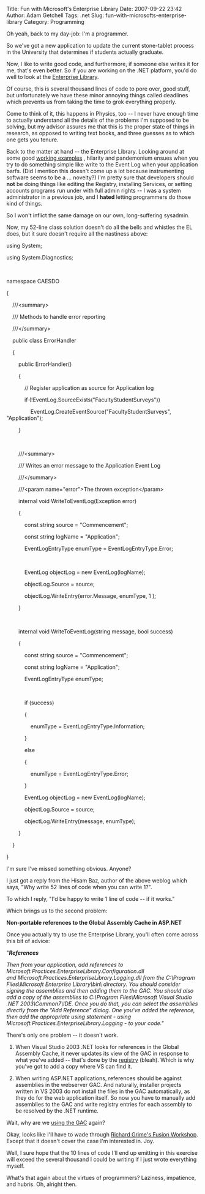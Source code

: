 Title: Fun with Microsoft's Enterprise Library
Date: 2007-09-22 23:42
Author: Adam Getchell
Tags: .net
Slug: fun-with-microsofts-enterprise-library
Category: Programming

Oh yeah, back to my day-job: I'm a programmer.  

So we've got a new application to update the current stone-tablet
process in the University that determines if students actually
graduate.  

Now, I like to write good code, and furthermore, if someone else writes
it for me, that's even better. So if you are working on the .NET
platform, you'd do well to look at the [Enterprise
Library](http://www.microsoft.com/downloads/details.aspx?FamilyId=0325B97A-9534-4349-8038-D56B38EC394C&displaylang=en).  

Of course, this is several thousand lines of code to pore over, good
stuff, but unfortunately we have these minor annoying things called
deadlines which prevents us from taking the time to grok everything
properly.  

Come to think of it, this happens in Physics, too -- I never have enough
time to actually understand all the details of the problems I'm supposed
to be solving, but my advisor assures me that this is the proper state
of things in research, as opposed to writing text books, and three
guesses as to which one gets you tenure.  

Back to the matter at hand -- the Enterprise Library. Looking around at
some good [working
examples](http://blog.hishambaz.com/archive/2005/01/29/194.aspx) ,
hilarity and pandemonium ensues when you try to do something simple like
write to the Event Log when your application barfs. (Did I mention this
doesn't come up a lot because instrumenting software seems to be a ...
novelty?) I'm pretty sure that developers should <span
style="font-weight: bold;">not</span> be doing things like editing the
Registry, installing Services, or setting accounts programs run under
with full admin rights -- I was a system administrator in a previous
job, and I <span style="font-weight: bold;">hated</span> letting
programmers do those kind of things.  

So I won't inflict the same damage on our own, long-suffering sysadmin.  

Now, my 52-line class solution doesn't do all the bells and whistles the
EL does, but it sure doesn't require all the nastiness above:  


<div class="cf">

<span class="cb1">using</span> System;

<span class="cb1">using</span> System.Diagnostics;

 

<span class="cb1">namespace</span> CAESDO

{

    <span class="cb2">///</span><span class="cb3"></span><span
class="cb2">\<summary\></span>

    <span class="cb2">///</span><span class="cb3"> Methods to handle
error reporting</span>

    <span class="cb2">///</span><span class="cb3"></span><span
class="cb2">\</summary\></span>

    <span class="cb1">public</span> <span class="cb1">class</span>
ErrorHandler

    {

        <span class="cb1">public</span> ErrorHandler()

        {

            <span class="cb3">// Register application as source for
Application log</span>

            <span class="cb1">if</span>
(!EventLog.SourceExists("FacultyStudentSurveys"))

                EventLog.CreateEventSource("FacultyStudentSurveys",
"Application");

        }

 

        <span class="cb2">///</span><span class="cb3"></span><span
class="cb2">\<summary\></span>

        <span class="cb2">///</span><span class="cb3"> Writes an error
message to the Application Event Log</span>

        <span class="cb2">///</span><span class="cb3"></span><span
class="cb2">\</summary\></span>

        <span class="cb2">///</span><span class="cb3"></span><span
class="cb2">\<param name="error"\></span><span class="cb3">The thrown
exception</span><span class="cb2">\</param\></span>

        <span class="cb1">internal</span> <span class="cb1">void</span>
WriteToEventLog(Exception error)

        {

            <span class="cb1">const</span> <span
class="cb1">string</span> source = "Commencement";

            <span class="cb1">const</span> <span
class="cb1">string</span> logName = "Application";

            EventLogEntryType enumType = EventLogEntryType.Error;

 

            EventLog objectLog = <span class="cb1">new</span>
EventLog(logName);

            objectLog.Source = source;

            objectLog.WriteEntry(error.Message, enumType, 1 );

        }

 

        <span class="cb1">internal</span> <span class="cb1">void</span>
WriteToEventLog(<span class="cb1">string</span> message, <span
class="cb1">bool</span> success)

        {

            <span class="cb1">const</span> <span
class="cb1">string</span> source = "Commencement";

            <span class="cb1">const</span> <span
class="cb1">string</span> logName = "Application";

            EventLogEntryType enumType;

 

            <span class="cb1">if</span> (success)

            {

                enumType = EventLogEntryType.Information;

            }

            <span class="cb1">else</span>

            {

                enumType = EventLogEntryType.Error;

            }

            EventLog objectLog = <span class="cb1">new</span>
EventLog(logName);

            objectLog.Source = source;

            objectLog.WriteEntry(message, enumType);

        }

    }

}

</div>



I'm sure I've missed something obvious. Anyone?  

I just got a reply from the Hisam Baz, author of the above weblog which
says, "Why write 52 lines of code when you can write 1?".  

To which I reply, "I'd be happy to write 1 line of code -- if it
works."  

Which brings us to the second problem:  

<span style="font-weight: bold;">Non-portable references to the Global
Assembly Cache in ASP.NET</span>  

Once you actually try to use the Enterprise Library, you'll often come
across this bit of advice:  

"<span style="font-weight: bold; font-style: italic;">References  

</span><span style="font-style: italic;">Then from your application, add
references to
Microsoft.Practices.EnterpriseLibrary.Configuration.dll</span>  
<span style="font-style: italic;">and
Microsoft.Practices.EnterpriseLibrary.Logging.dll from the C:\\Program
Files\\Microsoft Enterprise Library\\bin\\ directory. You should
consider signing the assemblies and then adding them to the GAC. You
should also add a copy of the assemblies to C:\\Program Files\\Microsoft
Visual Studio .NET 2003\\Common7\\IDE. Once you do that, you can select
the assemblies directly from the "Add Reference" dialog. One you've
added the reference, then add the appropriate using statement - using
Microsoft.Practices.EnterpriseLibrary.Logging - to your code."</span>  

There's only one problem -- it doesn't work.  

1. When Visual Studio 2003 .NET looks for references in the Global
Assembly Cache, it never updates its view of the GAC in response to what
you've added -- that's done by the
[registry](http://support.microsoft.com/default.aspx?scid=kb;en-us;306149)
(bleah). Which is why you've got to add a copy where VS can find it.  

2. When writing ASP.NET applications, references should be against
assemblies in the webserver GAC. And naturally, installer projects
written in VS 2003 do not install the files in the GAC automatically, as
they do for the web application itself. So now you have to manually add
assemblies to the GAC and write registry entries for each assembly to be
resolved by the .NET runtime.  

Wait, why are we [using the
GAC](http://www.sellsbrothers.com/news/showTopic.aspx?ixTopic=1199)
again?  

Okay, looks like I'll have to wade through [Richard Grime's Fusion
Workshop](http://www.grimes.demon.co.uk/workshops/fusionWS.htm). Except
that it doesn't cover the case I'm interested in. Joy.  

Well, I sure hope that the 10 lines of code I'll end up emitting in this
exercise will exceed the several thousand I could be writing if I just
wrote everything myself.  

What's that again about the virtues of programmers? Laziness,
impatience, and hubris. Oh, alright then.

</p>

